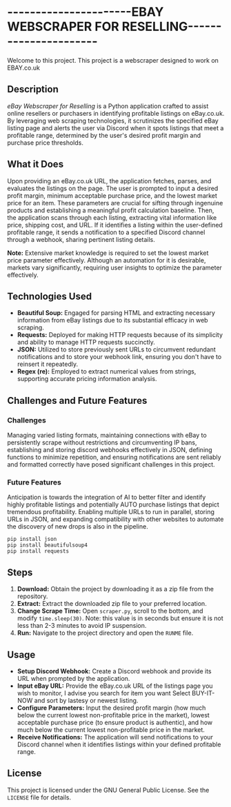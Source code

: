 # ----------------------EBAY WEBSCRAPER FOR RESELLING----------------------

Welcome to this project. This project is a webscraper designed to work on EBAY.co.uk

## Description
*eBay Webscraper for Reselling* is a Python application crafted to assist online resellers or purchasers in identifying profitable listings on eBay.co.uk. By leveraging web scraping technologies, it scrutinizes the specified eBay listing page and alerts the user via Discord when it spots listings that meet a profitable range, determined by the user's desired profit margin and purchase price thresholds.

## What it Does
Upon providing an eBay.co.uk URL, the application fetches, parses, and evaluates the listings on the page. The user is prompted to input a desired profit margin, minimum acceptable purchase price, and the lowest market price for an item. These parameters are crucial for sifting through ingenuine products and establishing a meaningful profit calculation baseline. Then, the application scans through each listing, extracting vital information like price, shipping cost, and URL. If it identifies a listing within the user-defined profitable range, it sends a notification to a specified Discord channel through a webhook, sharing pertinent listing details.

**Note:** Extensive market knowledge is required to set the lowest market price parameter effectively. Although an automation for it is desirable, markets vary significantly, requiring user insights to optimize the parameter effectively.

## Technologies Used
- **Beautiful Soup:** Engaged for parsing HTML and extracting necessary information from eBay listings due to its substantial efficacy in web scraping.
- **Requests:** Deployed for making HTTP requests because of its simplicity and ability to manage HTTP requests succinctly.
- **JSON:** Utilized to store previously sent URLs to circumvent redundant notifications and to store your webhook link, ensuring you don't have to reinsert it repeatedly.
- **Regex (re):** Employed to extract numerical values from strings, supporting accurate pricing information analysis.

## Challenges and Future Features
### Challenges
Managing varied listing formats, maintaining connections with eBay to persistently scrape without restrictions and circumventing IP bans, establishing and storing discord webhooks effectively in JSON, defining functions to minimize repetition, and ensuring notifications are sent reliably and formatted correctly have posed significant challenges in this project.

### Future Features
Anticipation is towards the integration of AI to better filter and identify highly profitable listings and potentially AUTO purchase listings that depict tremendous profitability. Enabling multiple URLs to run in parallel, storing URLs in JSON, and expanding compatibility with other websites to automate the discovery of new drops is also in the pipeline.

```shell
pip install json
pip install beautifulsoup4
pip install requests
```



## Steps
1. **Download:** Obtain the project by downloading it as a zip file from the repository.
2. **Extract:** Extract the downloaded zip file to your preferred location.
3. **Change Scrape Time:** Open `scraper.py`, scroll to the bottom, and modify `time.sleep(30)`. Note: this value is in seconds but ensure it is not less than 2-3 minutes to avoid IP suspension.
4. **Run:** Navigate to the project directory and open the `RUNME` file.

## Usage
- **Setup Discord Webhook:** Create a Discord webhook and provide its URL when prompted by the application.
- **Input eBay URL:** Provide the eBay.co.uk URL of the listings page you wish to monitor, I advise you search for item you want Select BUY-IT-NOW and sort by lastesy or newest listing.
- **Configure Parameters:** Input the desired profit margin (how much below the current lowest non-profitable price in the market), lowest acceptable purchase price (to ensure product is authentic), and how much below the current lowest non-profitable price in the market.
- **Receive Notifications:** The application will send notifications to your Discord channel when it identifies listings within your defined profitable range.

## License
This project is licensed under the GNU General Public License. See the `LICENSE` file for details.

